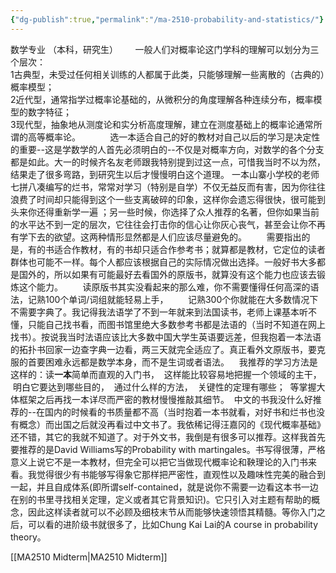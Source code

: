 ```yaml
---
{"dg-publish":true,"permalink":"/ma-2510-probability-and-statistics/"}
---
```


数学专业 （本科，研究生）       一般人们对概率论这门学科的理解可以划分为三个层次：  
1古典型，未受过任何相关训练的人都属于此类，只能够理解一些离散的（古典的）概率模型；  
2近代型，通常指学过概率论基础的，从微积分的角度理解各种连续分布，概率模型的数字特征；  
3现代型，抽象地从测度论和实分析高度理解，建立在测度基础上的概率论通常所谓的高等概率论。
           选一本适合自己的好的教材对自己以后的学习是决定性的重要--这是学数学的人首先必须明白的--不仅是对概率方向，对数学的各个分支都是如此。大一的时候齐名友老师跟我特别提到过这一点，可惜我当时不以为然，结果走了很多弯路，到研究生以后才慢慢明白这个道理。 一本山寨小学校的老师七拼八凑编写的烂书，常常对学习（特别是自学）不仅无益反而有害，因为你往往浪费了时间却只能得到这个一些支离破碎的印象，这样你会遗忘得很快，很可能到头来你还得重新学一遍 ；另一些时候，你选择了众人推荐的名著，但你如果当前的水平达不到一定的层次，它往往会打击你的信心让你灰心丧气，甚至会让你不再有学下去的欲望。这两种情形显然都是人们应该尽量避免的。
          需要指出的是，有的书适合作教材，有的书却只适合作参考书；就算都是教材，它定位的读者群体也可能不一样。每个人都应该根据自己的实际情况做出选择。一般好书大多都是国外的，所以如果有可能最好去看国外的原版书，就算没有这个能力也应该去锻炼这个能力。
          读原版书其实没看起来的那么难，你不需要懂得任何高深的语法，记熟100个单词/词组就能轻易上手，
          记熟300个你就能在大多数情况下不需要字典了。我记得我法语学了不到一年就来到法国读书，老师上课基本听不懂，只能自己找书看，而图书馆里绝大多数参考书都是法语的（当时不知道在网上找书）。按说我当时法语应该比大多数中国大学生英语要远差，但我抱着一本法语的拓扑书回家一边查字典一边看，两三天就完全适应了。真正看外文原版书，要克服的首要困难永远都是数学本身，而不是生词或者语法。
 
 我推荐的学习方法是这样的：读**一本**简单而直观的入门书，
 这样能比较容易地把握一个领域的主干，
 明白它要达到哪些目的，
 通过什么样的方法，
 关键性的定理有哪些；
 等掌握大体框架之后再找一本详尽而严密的教材慢慢推敲其细节。
 中文的书我没什么好推荐的--在国内的时候看的书质量都不高（当时抱着一本书就看，对好书和烂书也没有概念）而出国之后就没再看过中文书了。我依稀记得汪嘉冈的《现代概率基础》还不错，其它的我就不知道了。对于外文书，我倒是有很多可以推荐。这样我首先要推荐的是David Williams写的Probability with martingales。书写得很薄，严格意义上说它不是一本教材，但完全可以把它当做现代概率论和鞅理论的入门书来看。我觉得很少有书能够写得象它那样把严密性，直观性以及趣味性完美的融合到一起，并且自成体系(即所谓self-contained，就是说你不需要一边看这本书一边在别的书里寻找相关定理，定义或者其它背景知识)。它只引入对主题有帮助的概念，因此这样读者就可以不必顾及细枝末节从而能够快速领悟其精髓。等你入门之后，可以看的进阶级书就很多了，比如Chung Kai Lai的A course in probability theory。

[[MA2510 Midterm\|MA2510 Midterm]]